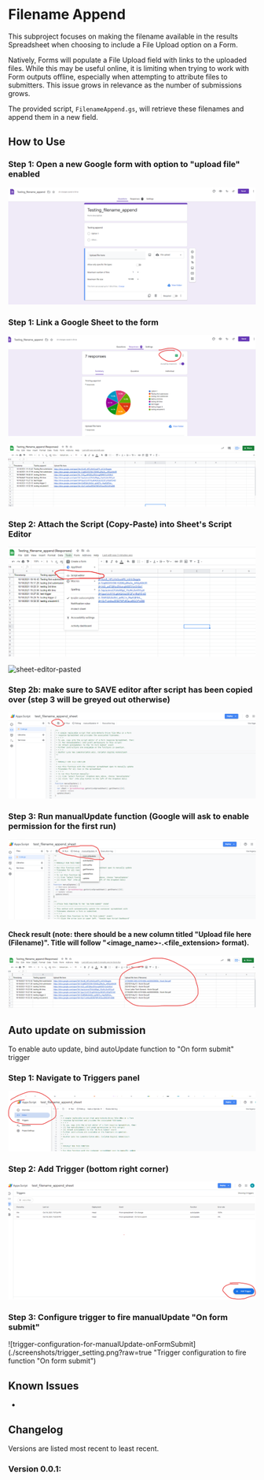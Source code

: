# Filename Append

This subproject focuses on making the filename available in the results Spreadsheet when
choosing to include a File Upload option on a Form.

Natively, Forms will populate a File Upload field with links to the uploaded files. While
this may be useful online, it is limiting when trying to work with Form outputs offline,
especially when attempting to attribute files to submitters. This issue grows in relevance
as the number of submissions grows.

The provided script, `FilenameAppend.gs`, will retrieve these filenames and append them in
a new field.

## How to Use

### Step 1: Open a new Google form with option to "upload file" enabled

![upload-enabled-google-form](./screenshots/form_example.png?raw=true "Form example")

### Step 1: Link a Google Sheet to the form

![how-to-link-form](./screenshots/link_form_sheet.png?raw=true "Linking example")

![sheet-before-script](./screenshots/sheet_before_script.png?raw=true "Sheet before script is ran")

### Step 2: Attach the Script (Copy-Paste) into Sheet's Script Editor

![sheet-script-editor](./screenshots/sheet_script_editor.png?raw=true "How to get to script editor in Sheet")

![sheet-editor-pasted](./screenshots/sheet_editor_pasted.png?raw=true "Script editor after code is pasted")

### Step 2b: make sure to SAVE editor after script has been copied over (step 3 will be greyed out otherwise)

![save-script-editor](./screenshots/save_script.png?raw=true "Save editor")

### Step 3: Run manualUpdate function (Google will ask to enable permission for the first run)

![run-manual-update](./screenshots/run_manual_update.png?raw=true "Run manual update")

#### Check result (note: there should be a new column titled "Upload file here (Filename)". Title will follow "<image_name>-<author>.<file_extension> format).

![sheet-after-script-is-ran](./screenshots/sheet_after_script.png?raw=true "Sheet after manualUpdate is ran")

## Auto update on submission

To enable auto update, bind autoUpdate function to "On form submit" trigger

### Step 1: Navigate to Triggers panel

![navigate-to-triggers-top-left](./screenshots/script_trigger.png?raw=true "Navigating to Trigger function")

### Step 2: Add Trigger (bottom right corner)

![add-trigger-bottom-right-blue-button](./screenshots/add_trigger.png?raw=true "Adding new trigger")

### Step 3: Configure trigger to fire manualUpdate "On form submit"

![trigger-configuration-for-manualUpdate-onFormSubmit](./screenshots/trigger_setting.png?raw=true "Trigger configuration to fire function "On form submit")

## Known Issues

-

## Changelog

Versions are listed most recent to least recent.

### Version 0.0.1:

